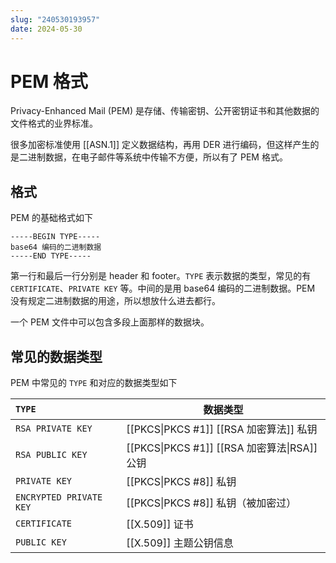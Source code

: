 ```yaml
---
slug: "240530193957"
date: 2024-05-30
---
```


# PEM 格式


Privacy-Enhanced Mail (PEM) 是存储、传输密钥、公开密钥证书和其他数据的文件格式的业界标准。

很多加密标准使用 [[ASN.1]] 定义数据结构，再用 DER 进行编码，但这样产生的是二进制数据，在电子邮件等系统中传输不方便，所以有了 PEM 格式。


## 格式

PEM 的基础格式如下

``` pem
-----BEGIN TYPE-----
base64 编码的二进制数据
-----END TYPE-----
```

第一行和最后一行分别是 header 和 footer。`TYPE` 表示数据的类型，常见的有 `CERTIFICATE`、`PRIVATE KEY` 等。中间的是用 base64 编码的二进制数据。PEM 没有规定二进制数据的用途，所以想放什么进去都行。

一个 PEM 文件中可以包含多段上面那样的数据块。


## 常见的数据类型

PEM 中常见的 `TYPE` 和对应的数据类型如下

| `TYPE`                  | 数据类型                                   |
| :---------------------- | -------------------------------------- |
| `RSA PRIVATE KEY`       | [[PKCS\|PKCS #1]] [[RSA 加密算法]] 私钥      |
| `RSA PUBLIC KEY`        | [[PKCS\|PKCS #1]] [[RSA 加密算法\|RSA]] 公钥 |
| `PRIVATE KEY`           | [[PKCS\|PKCS #8]] 私钥                   |
| `ENCRYPTED PRIVATE KEY` | [[PKCS\|PKCS #8]] 私钥（被加密过）             |
| `CERTIFICATE`           | [[X.509]] 证书                           |
| `PUBLIC KEY`            | [[X.509]] 主题公钥信息                       |


